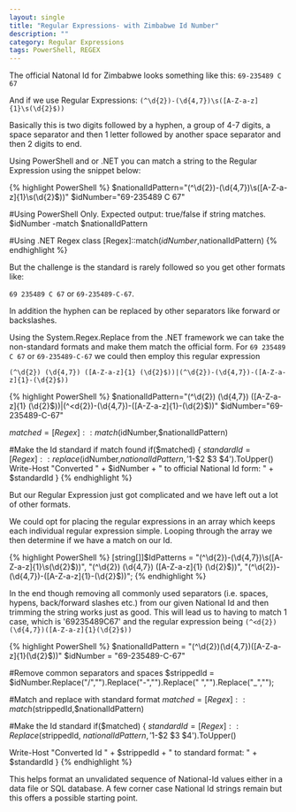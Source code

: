 ```yaml
---
layout: single
title: "Regular Expressions- with Zimbabwe Id Number"
description: ""
category: Regular Expressions
tags: PowerShell, REGEX
---
```



The official Natonal Id for Zimbabwe looks something like this:
`69-235489 C 67`

And if we use Regular Expressions: `(^\d{2})-(\d{4,7})\s([A-Z-a-z]{1}\s(\d{2}$))`

Basically this is two digits followed by a hyphen, a group of 4-7 digits, a space separator and then 1 letter followed by another space separator and then 2 digits to end.

Using PowerShell and or .NET you can match a string to the Regular Expression using the snippet below:

{% highlight PowerShell %}
$nationalIdPattern="(^\d{2})-(\d{4,7})\s([A-Z-a-z]{1}\s(\d{2}$))"
$idNumber="69-235489 C 67"

#Using PowerShell Only. Expected output: true/false if string matches.
$idNumber -match $nationalIdPattern

#Using .NET Regex class
[Regex]::match($idNumber,$nationalIdPattern)
{% endhighlight %}

But the challenge is the standard is rarely followed so you get other formats like:

`69 235489 C 67` or `69-235489-C-67`.

In addition the hyphen can be replaced by other separators like forward or backslashes.

Using the System.Regex.Replace from the .NET framework we can take the non-standard formats and make them match the official form.
For `69 235489 C 67` or `69-235489-C-67` we could then employ this regular expression
 
`(^\d{2}) (\d{4,7}) ([A-Z-a-z]{1} (\d{2}$))|(^\d{2})-(\d{4,7})-([A-Z-a-z]{1}-(\d{2}$))`  


{% highlight PowerShell %}
$nationalIdPattern="(^\d{2}) (\d{4,7}) ([A-Z-a-z]{1} (\d{2}$))|(^<d{2})-(\d{4,7})-([A-Z-a-z]{1}-(\d{2}$))"
$idNumber="69-235489-C-67"

$matched=[Regex]::match($idNumber,$nationalIdPattern)

#Make the Id standard if match found
if($matched)
{
	$standardId = [Regex]::replace($idNumber,$nationalIdPattern,'$1-$2 $3 $4').ToUpper()
	Write-Host "Converted " + $idNumber + " to official National Id form: " + $standardId
}
{% endhighlight %}

But our Regular Expression just got complicated and we have left out a lot of other formats.

We could opt for placing the regular expressions in an array which keeps each individual regular expression simple.
Looping through the array we then determine if we have a match on our Id.

{% highlight PowerShell %}
[string[]]$IdPatterns =
	"(^\d{2})-(\d{4,7})\s([A-Z-a-z]{1}\s(\d{2}$))",
	"(^\d{2}) (\d{4,7}) ([A-Z-a-z]{1} (\d{2}$))",
	"(^\d{2})-(\d{4,7})-([A-Z-a-z]{1}-(\d{2}$))";
{% endhighlight %}

In the end though removing all commonly used separators (i.e. spaces, hypens, back/forward slashes etc.) from our given National Id and then trimming the string works just as good.
This will lead us to having to match 1 case, which is '69235489C67' and the regular expression being `(^<d{2})(\d{4,7})([A-Z-a-z]{1}(\d{2}$))`

{% highlight PowerShell %}
$nationalIdPattern = "(^\d{2})(\d{4,7})([A-Z-a-z]{1}(\d{2}$))"
$idNumber = "69-235489-C-67"

#Remove common separators and spaces
$strippedId = $idNumber.Replace("/","").Replace("-","").Replace(" ","").Replace("_","");

#Match and replace with standard format
$matched=[Regex]::match($strippedId,$nationalIdPattern)

#Make the Id standard
if($matched)
{
  $standardId = [Regex]::Replace($strippedId,
  $nationalIdPattern,'$1-$2 $3 $4').ToUpper()

  Write-Host "Converted Id " + $strippedId + " to standard format: " + $standardId
}
{% endhighlight %}

This helps format an unvalidated sequence of National-Id values either in a data file or SQL database.
A few corner case National Id strings remain but this offers a possible starting point.

